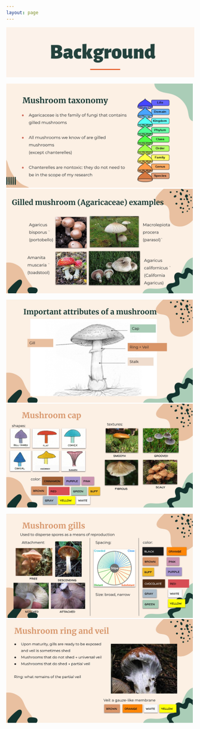 ```yaml
---
layout: page
---
```

![alt-text-1](/assets/img/Background2.png "title") 
<p float="left">
    <img src="/assets/img/Slide 1.jpg" width="500" />
    <img src="/assets/img/Slide 2.jpg" width="500" />
</p>

<p float="left">
    <img src="/assets/img/Slide 4.jpg" width="500" />
    <img src="/assets/img/Slide 5.jpg" width="500" />
</p>

<p float="left">
    <img src="/assets/img/Slide 7.jpg" width="500" />
    <img src="/assets/img/Slide 8.jpg" width="500" />
</p>
